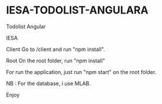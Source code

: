 # IESA-TODOLIST-ANGULARA

Todolist Angular 

IESA

Client
Go to /client and run "npm install". 

Root
On the root folder, run "npm install"

For run the application, just run "npm start" on the root folder.

NB : For the database, i use MLAB.

Enjoy
